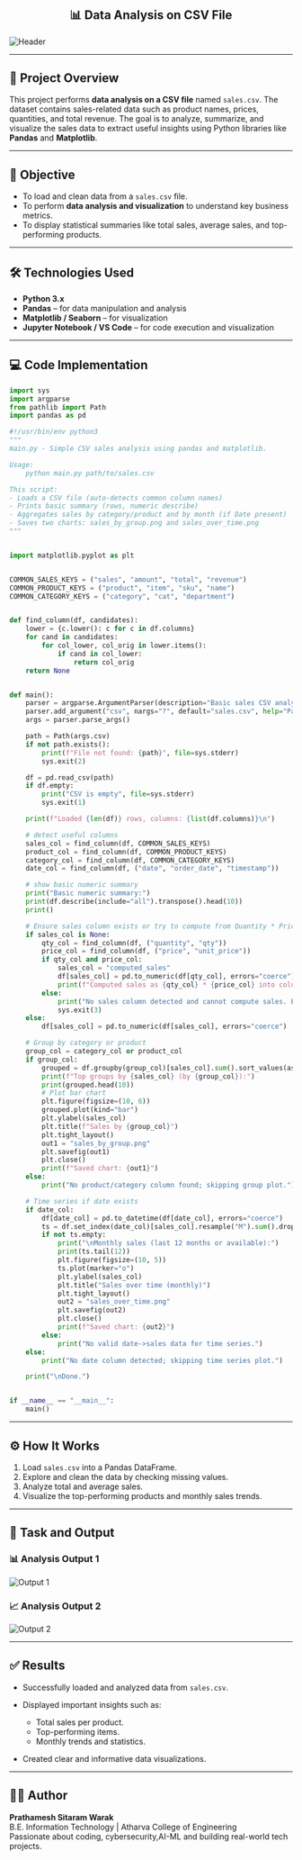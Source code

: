 # <h2 align="center">📊 Data Analysis on CSV File</h2>

![Header](images/header.png)

---

## 📘 Project Overview

This project performs **data analysis on a CSV file** named `sales.csv`. The dataset contains sales-related data such as product names, prices, quantities, and total revenue. The goal is to analyze, summarize, and visualize the sales data to extract useful insights using Python libraries like **Pandas** and **Matplotlib**.

---

## 🎯 Objective

* To load and clean data from a `sales.csv` file.
* To perform **data analysis and visualization** to understand key business metrics.
* To display statistical summaries like total sales, average sales, and top-performing products.

---

## 🛠️ Technologies Used

* **Python 3.x**
* **Pandas** – for data manipulation and analysis
* **Matplotlib / Seaborn** – for visualization
* **Jupyter Notebook / VS Code** – for code execution and visualization

---

## 💻 Code Implementation

```python
import sys
import argparse
from pathlib import Path
import pandas as pd

#!/usr/bin/env python3
"""
main.py - Simple CSV sales analysis using pandas and matplotlib.

Usage:
    python main.py path/to/sales.csv

This script:
- Loads a CSV file (auto-detects common column names)
- Prints basic summary (rows, numeric describe)
- Aggregates sales by category/product and by month (if Date present)
- Saves two charts: sales_by_group.png and sales_over_time.png
"""


import matplotlib.pyplot as plt


COMMON_SALES_KEYS = ("sales", "amount", "total", "revenue")
COMMON_PRODUCT_KEYS = ("product", "item", "sku", "name")
COMMON_CATEGORY_KEYS = ("category", "cat", "department")


def find_column(df, candidates):
    lower = {c.lower(): c for c in df.columns}
    for cand in candidates:
        for col_lower, col_orig in lower.items():
            if cand in col_lower:
                return col_orig
    return None


def main():
    parser = argparse.ArgumentParser(description="Basic sales CSV analysis")
    parser.add_argument("csv", nargs="?", default="sales.csv", help="Path to CSV file")
    args = parser.parse_args()

    path = Path(args.csv)
    if not path.exists():
        print(f"File not found: {path}", file=sys.stderr)
        sys.exit(2)

    df = pd.read_csv(path)
    if df.empty:
        print("CSV is empty", file=sys.stderr)
        sys.exit(1)

    print(f"Loaded {len(df)} rows, columns: {list(df.columns)}\n")

    # detect useful columns
    sales_col = find_column(df, COMMON_SALES_KEYS)
    product_col = find_column(df, COMMON_PRODUCT_KEYS)
    category_col = find_column(df, COMMON_CATEGORY_KEYS)
    date_col = find_column(df, ("date", "order_date", "timestamp"))

    # show basic numeric summary
    print("Basic numeric summary:")
    print(df.describe(include="all").transpose().head(10))
    print()

    # Ensure sales column exists or try to compute from Quantity * Price
    if sales_col is None:
        qty_col = find_column(df, ("quantity", "qty"))
        price_col = find_column(df, ("price", "unit_price"))
        if qty_col and price_col:
            sales_col = "computed_sales"
            df[sales_col] = pd.to_numeric(df[qty_col], errors="coerce") * pd.to_numeric(df[price_col], errors="coerce")
            print(f"Computed sales as {qty_col} * {price_col} into column '{sales_col}'")
        else:
            print("No sales column detected and cannot compute sales. Exiting.", file=sys.stderr)
            sys.exit(3)
    else:
        df[sales_col] = pd.to_numeric(df[sales_col], errors="coerce")

    # Group by category or product
    group_col = category_col or product_col
    if group_col:
        grouped = df.groupby(group_col)[sales_col].sum().sort_values(ascending=False)
        print(f"Top groups by {sales_col} (by {group_col}):")
        print(grouped.head(10))
        # Plot bar chart
        plt.figure(figsize=(10, 6))
        grouped.plot(kind="bar")
        plt.ylabel(sales_col)
        plt.title(f"Sales by {group_col}")
        plt.tight_layout()
        out1 = "sales_by_group.png"
        plt.savefig(out1)
        plt.close()
        print(f"Saved chart: {out1}")
    else:
        print("No product/category column found; skipping group plot.")

    # Time series if date exists
    if date_col:
        df[date_col] = pd.to_datetime(df[date_col], errors="coerce")
        ts = df.set_index(date_col)[sales_col].resample("M").sum().dropna()
        if not ts.empty:
            print("\nMonthly sales (last 12 months or available):")
            print(ts.tail(12))
            plt.figure(figsize=(10, 5))
            ts.plot(marker="o")
            plt.ylabel(sales_col)
            plt.title("Sales over time (monthly)")
            plt.tight_layout()
            out2 = "sales_over_time.png"
            plt.savefig(out2)
            plt.close()
            print(f"Saved chart: {out2}")
        else:
            print("No valid date->sales data for time series.")
    else:
        print("No date column detected; skipping time series plot.")

    print("\nDone.")


if __name__ == "__main__":
    main()
```

---

## ⚙️ How It Works

1. Load `sales.csv` into a Pandas DataFrame.
2. Explore and clean the data by checking missing values.
3. Analyze total and average sales.
4. Visualize the top-performing products and monthly sales trends.

---

## 🧾 Task and Output

### 📊 Analysis Output 1

![Output 1](images/output1.png)

### 📈 Analysis Output 2

![Output 2](images/output2.png)

---

## ✅ Results

* Successfully loaded and analyzed data from `sales.csv`.
* Displayed important insights such as:

  * Total sales per product.
  * Top-performing items.
  * Monthly trends and statistics.
* Created clear and informative data visualizations.

---

## 🧑‍🏫 Author
**Prathamesh Sitaram Warak**  
B.E. Information Technology | Atharva College of Engineering  
Passionate about coding, cybersecurity,AI-ML and building real-world tech projects.
